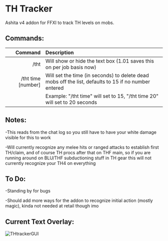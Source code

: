 # TH Tracker

Ashita v4 addon for FFXI to track TH levels on mobs.

## Commands:

|**Command**|**Description**|
|------------:|:---|
|/tht|Will show or hide the text box (1.01 saves this on per job basis now)|
|/tht time [number]|Will set the time (in seconds) to delete dead mobs off the list, defaults to 15 if no number entered|
||Example: "/tht time" will set to 15, "/tht time 20" will set to 20 seconds|

## Notes:

-This reads from the chat log so you still have to have your white damage visible for this to work

-Will currently recognize any melee hits or ranged attacks to establish first TH/claim, and of course TH procs after that on THF main, so if you are running around on BLU/THF subductioning stuff in TH gear this will not currently recognize your TH4 on everything

## To Do:

-Standing by for bugs

-Should add more ways for the addon to recognize initial action (mostly magic), kinda not needed at retail though imo

## Current Text Overlay: 

![THtrackerGUI](https://user-images.githubusercontent.com/66495755/184027421-2eb820ff-342d-412a-905e-87b124830fb2.png)
